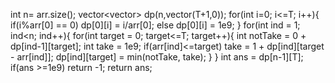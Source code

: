 int n= arr.size();
vector<vector<int>> dp(n,vector<int>(T+1,0));
for(int i=0; i<=T; i++){
if(i%arr[0] == 0)
dp[0][i] = i/arr[0];
else dp[0][i] = 1e9;
}
for(int ind = 1; ind<n; ind++){
for(int target = 0; target<=T; target++){
int notTake = 0 + dp[ind-1][target];
int take = 1e9;
if(arr[ind]<=target)
take = 1 + dp[ind][target - arr[ind]];
dp[ind][target] = min(notTake, take);
}
}
int ans = dp[n-1][T];
if(ans >=1e9) return -1;
return ans;
